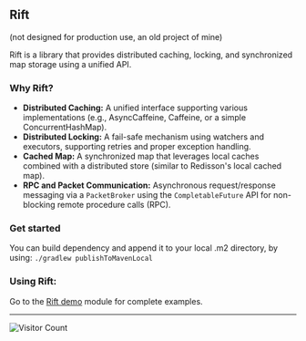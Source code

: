 ## Rift

(not designed for production use, an old project of mine)

Rift is a library that provides distributed caching, locking, and synchronized map storage using a unified API.

### Why Rift?

- **Distributed Caching:** A unified interface supporting various implementations (e.g., AsyncCaffeine, Caffeine, or a simple ConcurrentHashMap).
- **Distributed Locking:** A fail-safe mechanism using watchers and executors, supporting retries and proper exception handling.
- **Cached Map:** A synchronized map that leverages local caches combined with a distributed store (similar to Redisson's local cached map).
- **RPC and Packet Communication:** Asynchronous request/response messaging via a `PacketBroker` using the `CompletableFuture` API for non-blocking remote procedure calls (RPC).


### Get started

You can build dependency and append it to your local .m2 directory, by using: `./gradlew publishToMavenLocal`

### Using Rift:

Go to the [Rift demo](/rift-demo) module for complete examples.

---

![Visitor Count](https://visitor-badge.laobi.icu/badge?page_id=vanqure.rift)
